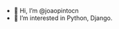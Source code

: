 - 👋 Hi, I’m @joaopintocn
- 👀 I’m interested in Python, Django.

<!---
joaopintocn/joaopintocn is a ✨ special ✨ repository because its `README.md` (this file) appears on your GitHub profile.
You can click the Preview link to take a look at your changes.
--->
